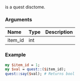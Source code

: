 is a quest disctome.
### Arguments
**Name**|**Type**|**Description**
:---|:---|:---
item_id|int|

### Example

```perl
my $item_id = 1;
my $val = quest::($item_id);
quest::say($val); # Returns bool
```